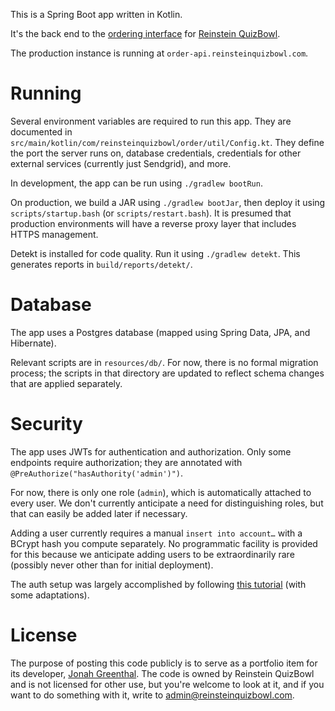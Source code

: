 This is a Spring Boot app written in Kotlin.

It's the back end to the [ordering interface](https://github.com/jonahgreenthal/reinstein-order-ui) for [Reinstein QuizBowl](https://www.reinsteinquizbowl.com).

The production instance is running at `order-api.reinsteinquizbowl.com`.

# Running
Several environment variables are required to run this app. They are documented in `src/main/kotlin/com/reinsteinquizbowl/order/util/Config.kt`. They define the port the server runs on, database credentials, credentials for other external services (currently just Sendgrid), and more.

In development, the app can be run using `./gradlew bootRun`.

On production, we build a JAR using `./gradlew bootJar`, then deploy it using `scripts/startup.bash` (or `scripts/restart.bash`). It is presumed that production environments will have a reverse proxy layer that includes HTTPS management.

Detekt is installed for code quality. Run it using `./gradlew detekt`. This generates reports in `build/reports/detekt/`.

# Database
The app uses a Postgres database (mapped using Spring Data, JPA, and Hibernate).

Relevant scripts are in `resources/db/`. For now, there is no formal migration process; the scripts in that directory are updated to reflect schema changes that are applied separately. 

# Security
The app uses JWTs for authentication and authorization. Only some endpoints require authorization; they are annotated with `@PreAuthorize("hasAuthority('admin')")`.

For now, there is only one role (`admin`), which is automatically attached to every user. We don't currently anticipate a need for distinguishing roles, but that can easily be added later if necessary.

Adding a user currently requires a manual `insert into account…` with a BCrypt hash you compute separately. No programmatic facility is provided for this because we anticipate adding users to be extraordinarily rare (possibly never other than for initial deployment).

The auth setup was largely accomplished by following [this tutorial](https://www.bezkoder.com/spring-boot-react-jwt-auth/) (with some adaptations).

# License
The purpose of posting this code publicly is to serve as a portfolio item for its developer, [Jonah Greenthal](https://www.github.com/jonahgreenthal). The code is owned by Reinstein QuizBowl and is not licensed for other use, but you're welcome to look at it, and if you want to do something with it, write to [admin@reinsteinquizbowl.com](mailto:admin@reinsteinquizbowl.com).
